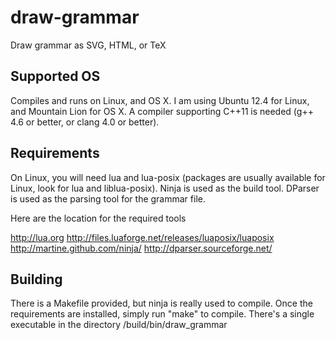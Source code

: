 draw-grammar
============

Draw grammar as SVG, HTML, or TeX

Supported OS
------------

Compiles and runs on Linux, and OS X.  I am using Ubuntu 12.4 for Linux, and Mountain Lion for OS X.
A compiler supporting C++11 is needed (g++ 4.6 or better, or clang 4.0 or better).

Requirements
------------

On Linux, you will need lua and lua-posix (packages are usually available for Linux, look for lua and liblua-posix).
Ninja is used as the build tool.
DParser is used as the parsing tool for the grammar file.

Here are the location for the required tools

http://lua.org
http://files.luaforge.net/releases/luaposix/luaposix
http://martine.github.com/ninja/
http://dparser.sourceforge.net/

Building
--------

There is a Makefile provided, but ninja is really used to compile.
Once the requirements are installed, simply run "make" to compile.
There's a single executable in the directory /build/bin/draw_grammar

